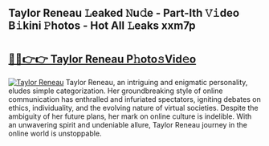 ## Taylor Reneau 𝙻eaked 𝙽u𝚍e - Part-lth 𝚅𝚒deo B𝚒kini 𝙿hotos - Hot All 𝙻eaks xxm7p

# <h2><a href="http://ld0urv9.urlbe.top/?page=Taylor+Reneau">🔗🔗👉👉 Taylor Reneau P𝚑oto𝚜Vid𝚎o</a></h2>

[![Taylor Reneau](https://i.imgur.com/eBuTRDB.gif)](http://ld0urv9.urlbe.top/?page=Taylor+Reneau)
Taylor Reneau, an intriguing and enigmatic personality, eludes simple categorization. Her groundbreaking style of online communication has enthralled and infuriated spectators, igniting debates on ethics, individuality, and the evolving nature of virtual societies. Despite the ambiguity of her future plans, her mark on online culture is indelible. With an unwavering spirit and undeniable allure, Taylor Reneau journey in the online world is unstoppable.
